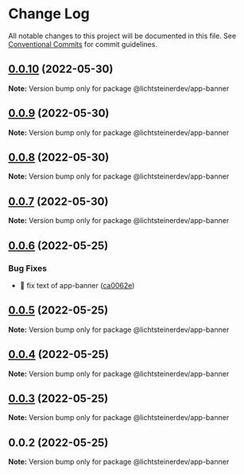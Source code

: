 # Change Log

All notable changes to this project will be documented in this file.
See [Conventional Commits](https://conventionalcommits.org) for commit guidelines.

## [0.0.10](https://github.com/css-ch/poc-lerna-and-ui-lib/compare/@lichtsteinerdev/app-banner@0.0.9...@lichtsteinerdev/app-banner@0.0.10) (2022-05-30)

**Note:** Version bump only for package @lichtsteinerdev/app-banner





## [0.0.9](https://github.com/css-ch/poc-lerna-and-ui-lib/compare/@lichtsteinerdev/app-banner@0.0.8...@lichtsteinerdev/app-banner@0.0.9) (2022-05-30)

**Note:** Version bump only for package @lichtsteinerdev/app-banner





## [0.0.8](https://github.com/css-ch/poc-lerna-and-ui-lib/compare/@lichtsteinerdev/app-banner@0.0.7...@lichtsteinerdev/app-banner@0.0.8) (2022-05-30)

**Note:** Version bump only for package @lichtsteinerdev/app-banner





## [0.0.7](https://github.com/css-ch/poc-lerna-and-ui-lib/compare/@lichtsteinerdev/app-banner@0.0.6...@lichtsteinerdev/app-banner@0.0.7) (2022-05-30)

**Note:** Version bump only for package @lichtsteinerdev/app-banner





## [0.0.6](https://github.com/css-ch/poc-lerna-and-ui-lib/compare/@lichtsteinerdev/app-banner@0.0.5...@lichtsteinerdev/app-banner@0.0.6) (2022-05-25)


### Bug Fixes

* 🐛 fix text of app-banner ([ca0062e](https://github.com/css-ch/poc-lerna-and-ui-lib/commit/ca0062e9e5d23ddb62ac8baad8a29144e3905181))





## [0.0.5](https://github.com/css-ch/poc-lerna-and-ui-lib/compare/@lichtsteinerdev/app-banner@0.0.4...@lichtsteinerdev/app-banner@0.0.5) (2022-05-25)

**Note:** Version bump only for package @lichtsteinerdev/app-banner





## [0.0.4](https://github.com/css-ch/poc-lerna-and-ui-lib/compare/@lichtsteinerdev/app-banner@0.0.3...@lichtsteinerdev/app-banner@0.0.4) (2022-05-25)

**Note:** Version bump only for package @lichtsteinerdev/app-banner





## [0.0.3](https://github.com/css-ch/poc-lerna-and-ui-lib/compare/@lichtsteinerdev/app-banner@0.0.2...@lichtsteinerdev/app-banner@0.0.3) (2022-05-25)

**Note:** Version bump only for package @lichtsteinerdev/app-banner





## 0.0.2 (2022-05-25)

**Note:** Version bump only for package @lichtsteinerdev/app-banner
